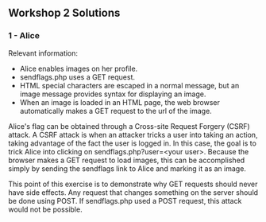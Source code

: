 ## Workshop 2 Solutions
### 1 - Alice
Relevant information:

- Alice enables images on her profile.
- sendflags.php uses a GET request.
- HTML special characters are escaped in a normal message, but an image message provides syntax for displaying an image.
- When an image is loaded in an HTML page, the web browser automatically makes a GET request to the url of the image.

Alice's flag can be obtained through a Cross-site Request Forgery (CSRF) attack. A CSRF attack is when an attacker tricks a user into taking an action, taking advantage of the fact the user is logged in. In this case, the goal is to trick Alice into clicking on sendflags.php?user=&lt;your user&gt;. Because the browser makes a GET request to load images, this can be accomplished simply by sending the sendflags link to Alice and marking it as an image.

This point of this exercise is to demonstrate why GET requests should never have side effects. Any request that changes something on the server should be done using POST. If sendflags.php used a POST request, this attack would not be possible.
